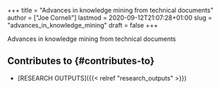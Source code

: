 +++
title = "Advances in knowledge mining from technical documents"
author = ["Joe Corneli"]
lastmod = 2020-09-12T21:07:28+01:00
slug = "advances_in_knowledge_mining"
draft = false
+++

Advances in knowledge mining from technical documents


## Contributes to {#contributes-to}

-   [RESEARCH OUTPUTS]({{< relref "research_outputs" >}})
